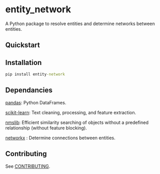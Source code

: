 # entity_network

<!-- TODO: include badges -->

A Python package to resolve entities and determine networks between entities.

## Quickstart

<!-- TODO: provide a simple example -->

## Installation

```cmd
pip install entity-network
```

## Dependancies

[pandas](https://pypi.org/project/pandas/): Python DataFrames.

[scikit-learn](https://pypi.org/project/scikit-learn/): Text cleaning, processing, and feature extraction.

[nmslib](https://pypi.org/project/nmslib/): Efficient similarity searching of objects without a predefined relationship (without feature blocking).

[networkx](https://pypi.org/project/networkx/) : Determine connections between entities.

## Contributing

See [CONTRIBUTING](CONTRIBUTING.md).
